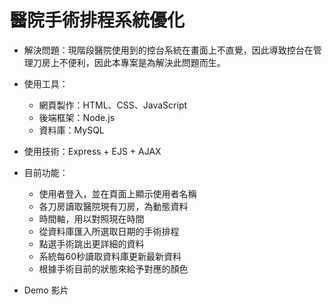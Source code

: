 # 醫院手術排程系統優化 
* 解決問題：現階段醫院使用到的控台系統在畫面上不直覺，因此導致控台在管理刀房上不便利，因此本專案是為解決此問題而生。

* 使用工具：
  * 網頁製作：HTML、CSS、JavaScript
  * 後端框架：Node.js
  * 資料庫：MySQL
  
* 使用技術：Express + EJS + AJAX

* 目前功能：
  * 使用者登入，並在頁面上顯示使用者名稱
  * 各刀房讀取醫院現有刀房，為動態資料
  * 時間軸，用以對照現在時間
  * 從資料庫匯入所選取日期的手術排程
  * 點選手術跳出更詳細的資料
  * 系統每60秒讀取資料庫更新最新資料
  * 根據手術目前的狀態來給予對應的顏色
  
* Demo 影片

  
  
